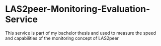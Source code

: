 LAS2peer-Monitoring-Evaluation-Service
======================================

This service is part of my bachelor thesis and used to measure the speed and capabilities of the monitoring concept of LAS2peer
